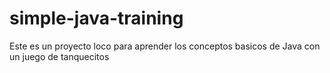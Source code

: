 simple-java-training
====================

Este es un proyecto loco para aprender los conceptos basicos de Java con un juego de tanquecitos
